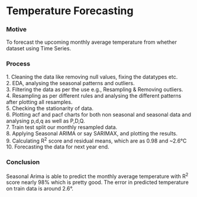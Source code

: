 # Temperature Forecasting
<h3> Motive </h3>
To forecast the upcoming monthly average temperature from whether dataset using Time Series.
<h3> Process </h3>
1. Cleaning the data like removing null values, fixing the datatypes etc. <br>
2. EDA, analysing the seasonal patterns and outliers. <br>
3. Filtering the data as per the use e.g., Resampling & Removing outliers. <br>
4. Resampling as per different rules and analysing the different patterns after plotting all resamples. <br>
5. Checking the stationarity of data. <br>
6. Plotting acf and pacf charts for both non seasonal and seasonal data and analysing p,d,q as well as P,D,Q. <br>
7. Train test split our monthly resampled data. <br>
8. Applying Seasonal ARIMA or say SARIMAX, and plotting the results. <br>
9. Calculating R<sup>2</sup> score and residual means, which are as 0.98 and ~2.6°C <br>
10. Forecasting the data for next year end.
<h3> Conclusion </h3>
Seasonal Arima is able to predict the monthly average temperature with R<sup>2</sup> score nearly 98% which is pretty good. The error in predicted temperature on train data is around 2.6°.
